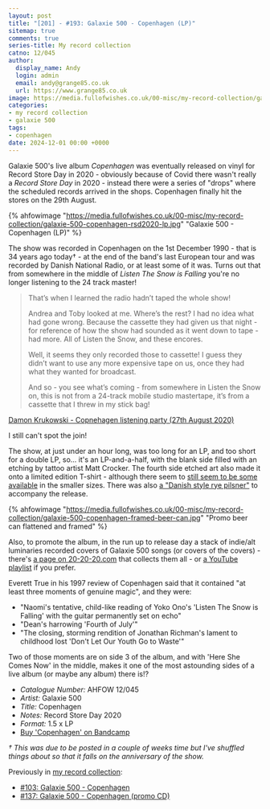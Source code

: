 ```yaml
---
layout: post
title: "[201] - #193: Galaxie 500 - Copenhagen (LP)"
sitemap: true
comments: true
series-title: My record collection
catno: 12/045
author:
  display_name: Andy
  login: admin
  email: andy@grange85.co.uk
  url: https://www.grange85.co.uk
image: https://media.fullofwishes.co.uk/00-misc/my-record-collection/galaxie-500-copenhagen-rsd2020-lp.jpg
categories:
- my record collection
- galaxie 500
tags:
- copenhagen
date: 2024-12-01 00:00 +0000
---
```

Galaxie 500's live album _Copenhagen_ was eventually released on vinyl for Record Store Day in 2020 - obviously because of Covid there wasn't really a _Record Store Day_ in 2020 - instead there were a series of "drops" where the scheduled records arrived in the shops. Copenhagen finally hit the stores on the 29th August.

{% ahfowimage "https://media.fullofwishes.co.uk/00-misc/my-record-collection/galaxie-500-copenhagen-rsd2020-lp.jpg" "Galaxie 500 - Copenhagen (LP)" %}

The show was recorded in Copenhagen on the 1st December 1990 - that is 34 years ago today&dagger; - at the end of the band's last European tour and was recorded by Danish National Radio, or at least some of it was. Turns out that from somewhere in the middle of _Listen The Snow is Falling_ you're no longer listening to the 24 track master!

<blockquote>
<p>That’s when I learned the radio hadn’t taped the whole show!</p>
<p>Andrea and Toby looked at me. Where’s the rest? I had no idea what had gone wrong. Because the cassette they had given us that night - for reference of how the show had sounded as it went down to tape - had more. All of Listen the Snow, and these encores.</p>
<p>Well, it seems they only recorded those to cassette! I guess they didn’t want to use any more expensive tape on us, once they had what they wanted for broadcast.</p>
<p>And so - you see what’s coming - from somewhere in Listen the Snow on, this is not from a 24-track mobile studio mastertape, it’s from a cassette that I threw in my stick bag!</p>
</blockquote>
<p class="caption"><a href="/articles/copenhagen-listening-party-27th-august-2020/">Damon Krukowski - Copnehagen listening party (27th August 2020)</a></p>

I still can't spot the join!

The show, at just under an hour long, was too long for an LP, and too short for a double LP, so... it's an LP-and-a-half, with the blank side filled with an etching by tattoo artist Matt Crocker. The fourth side etched art also made it onto a limited edition T-shirt - although there seem to [still seem to be some available](https://kf-merch.com/products/galaxie-500-t-shirt) in the smaller sizes. There was also [a "Danish style rye pilsner"](https://www.20-20-20.com/beer) to accompany the release.

{% ahfowimage "https://media.fullofwishes.co.uk/00-misc/my-record-collection/galaxie-500-copenhagen-framed-beer-can.jpg" "Promo beer can flattened and framed" %}

Also, to promote the album, in the run up to release day a stack of indie/alt luminaries recorded covers of Galaxie 500 songs (or covers of the covers) - there's [a page on 20-20-20.com](https://www.20-20-20.com/twentysongs2020) that collects them all - or [a YouTube playlist](https://www.youtube.com/playlist?list=PLREvI5uZYozk6JVjK3mKxhknZ3Oru1-Re) if you prefer.

Everett True in his 1997 review of Copenhagen said that it contained "at least three moments of genuine magic", and they were:

 - "Naomi's tentative, child-like reading of Yoko Ono's 'Listen The Snow is Falling' with the guitar permanently set on echo"
 - "Dean's harrowing 'Fourth of July'"
 - "The closing, storming rendition of Jonathan Richman's lament to childhood lost 'Don't Let Our Youth Go to Waste'"

Two of those moments are on side 3 of the album, and with 'Here She Comes Now' in the middle, makes it one of the most astounding sides of a live album (or maybe any album) there is!?

 - *Catalogue Number:* AHFOW 12/045
 - *Artist:* Galaxie 500
 - *Title:* Copenhagen
 - *Notes:* Record Store Day 2020
 - *Format:* 1.5 x LP
 - [Buy 'Copenhagen' on Bandcamp](https://galaxie500.bandcamp.com/album/copenhagen-live)

_&dagger;  This was due to be posted in a couple of weeks time but I've shuffled things about so that it falls on the anniversary of the show._

Previously in [my record collection](/category/my-record-collection):
 - [#103: Galaxie 500 - Copenhagen](/2024/01/22/my-record-collection-103-galaxie-500-copenhagen/)
 - [#137: Galaxie 500 - Copenhagen (promo CD)](/2024/05/20/my-record-collection-137-galaxie-500-copenhagen-promo-cd/)
